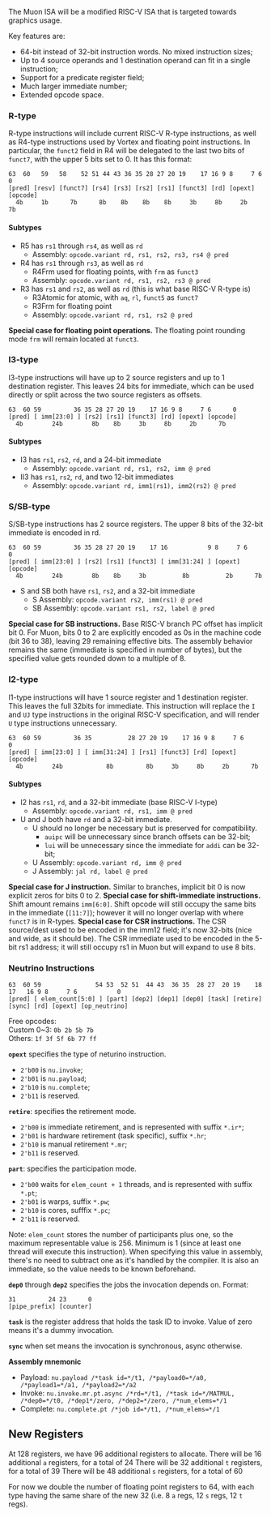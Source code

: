 The Muon ISA will be a modified RISC-V ISA that is targeted towards graphics usage.

Key features are:
* 64-bit instead of 32-bit instruction words. No mixed instruction sizes;
* Up to 4 source operands and 1 destination operand can fit in a single instruction;
* Support for a predicate register field;
* Much larger immediate number;
* Extended opcode space.

### R-type
R-type instructions will include current RISC-V R-type instructions, as well as R4-type instructions used by Vortex and floating point instructions. In particular, the `funct2` field in R4 will be delegated to the last two bits of `funct7`, with the upper 5 bits set to 0. It has this format:
```
63  60   59   58    52 51 44 43 36 35 28 27 20 19    17 16 9 8     7 6      0
[pred] [resv] [funct7] [rs4] [rs3] [rs2] [rs1] [funct3] [rd] [opext] [opcode]
  4b     1b      7b      8b    8b    8b    8b     3b     8b     2b      7b
```
#### Subtypes
* R5 has `rs1` through `rs4`, as well as `rd`
	* Assembly: `opcode.variant rd, rs1, rs2, rs3, rs4 @ pred`
* R4 has `rs1` through `rs3`, as well as `rd`
	* R4Frm used for floating points, with `frm` as `funct3`
	* Assembly: `opcode.variant rd, rs1, rs2, rs3 @ pred`
* R3 has `rs1` and `rs2`, as well as `rd` (this is what base RISC-V R-type is)
	* R3Atomic for atomic, with `aq`, `rl`, `funct5` as `funct7`
	* R3Frm for floating point
	* Assembly: `opcode.variant rd, rs1, rs2 @ pred`

**Special case for floating point operations.** The floating point rounding mode `frm` will remain located at `funct3`.
### I3-type
I3-type instructions will have up to 2 source registers and up to 1 destination register. This leaves 24 bits for immediate, which can be used directly or split across the two source registers as offsets.
```
63  60 59         36 35 28 27 20 19    17 16 9 8     7 6      0
[pred] [ imm[23:0] ] [rs2] [rs1] [funct3] [rd] [opext] [opcode]
  4b        24b        8b    8b     3b     8b     2b      7b
```
#### Subtypes
* I3 has `rs1`, `rs2`, `rd`, and a 24-bit immediate
	* Assembly: `opcode.variant rd, rs1, rs2, imm @ pred` 
* II3 has `rs1`, `rs2`, `rd`, and two 12-bit immediates
	* Assembly: `opcode.variant rd, imm1(rs1), imm2(rs2) @ pred` 

### S/SB-type
S/SB-type instructions has 2 source registers. The upper 8 bits of the 32-bit immediate is encoded in rd.
```
63  60 59         36 35 28 27 20 19    17 16           9 8     7 6      0
[pred] [ imm[23:0] ] [rs2] [rs1] [funct3] [ imm[31:24] ] [opext] [opcode]
  4b        24b        8b    8b     3b          8b          2b      7b
```
* S and SB both have `rs1`, `rs2`, and a 32-bit immediate
	* S Assembly: `opcode.variant rs2, imm(rs1) @ pred`
	* SB Assembly: `opcode.variant rs1, rs2, label @ pred`

**Special case for SB instructions.** Base RISC-V branch PC offset has implicit bit 0. For Muon, bits 0 to 2 are explicitly encoded as 0s in the machine code (bit 36 to 38), leaving 29 remaining effective bits. The assembly behavior remains the same (immediate is specified in number of bytes), but the specified value gets rounded down to a multiple of 8.
### I2-type
I1-type instructions will have 1 source register and 1 destination register. This leaves the full 32bits for immediate. This instruction will replace the `I` and `UJ` type instructions in the original RISC-V specification, and will render `U` type instructions unnecessary.
```
63  60 59         36 35          28 27 20 19    17 16 9 8     7 6      0
[pred] [ imm[23:0] ] [ imm[31:24] ] [rs1] [funct3] [rd] [opext] [opcode]
  4b        24b            8b         8b     3b     8b     2b      7b
```
#### Subtypes
* I2 has `rs1`, `rd`, and a 32-bit immediate (base RISC-V I-type)
	* Assembly: `opcode.variant rd, rs1, imm @ pred`
* U and J both have `rd` and a 32-bit immediate.
	* U should no longer be necessary but is preserved for compatibility.
		* `auipc` will be unnecessary since branch offsets can be 32-bit;
		* `lui` will be unnecessary since the immediate for `addi` can be 32-bit;
	* U Assembly: `opcode.variant rd, imm @ pred`
	* J Assembly: `jal rd, label @ pred`

**Special case for J instruction.** Similar to branches, implicit bit 0 is now explicit zeros for bits 0 to 2.
**Special case for shift-immediate instructions.** Shift amount remains `imm[6:0]`. Shift opcode will still occupy the same bits in the immediate (`[11:7]`); however it will no longer overlap with where `funct7` is in R-types. 
**Special case for CSR instructions.** The CSR source/dest used to be encoded in the imm12 field; it's now 32-bits (nice and wide, as it should be). The CSR immediate used to be encoded in the 5-bit rs1 address; it will still occupy rs1 in Muon but will expand to use 8 bits.

### Neutrino Instructions
```
63  60 59               54 53  52 51  44 43  36 35  28 27  20 19    18   17   16 9 8     7 6           0 
[pred] [ elem_count[5:0] ] [part] [dep2] [dep1] [dep0] [task] [retire] [sync] [rd] [opext] [op_neutrino]
```

Free opcodes:  
Custom 0~3: `0b 2b 5b 7b`  
Others: `1f 3f 5f 6b 77 ff`

**`opext`** specifies the type of neturino instruction.

* `2'b00` is `nu.invoke`;
* `2'b01` is `nu.payload`;
* `2'b10` is `nu.complete`;
* `2'b11` is reserved.

**`retire`**: specifies the retirement mode.

* `2'b00` is immediate retirement, and is represented with suffix `*.ir*`;
* `2'b01` is hardware retirement (task specific), suffix `*.hr`;
* `2'b10` is manual retirement `*.mr`;
* `2'b11` is reserved.

**`part`**: specifies the participation mode.

* `2'b00` waits for `elem_count + 1` threads, and is represented with suffix `*.pt`;
* `2'b01` is warps, suffix `*.pw`;
* `2'b10` is cores, sufffix `*.pc`;
* `2'b11` is reserved.

Note: `elem_count` stores the number of participants plus one, so the maximum representable value is 256. Minimum is 1 (since at least one thread will execute this instruction). When specifying this value in assembly, there's no need to subtract one as it's handled by the compiler. It is also an immediate, so the value needs to be known beforehand.

**`dep0`** through **`dep2`** specifies the jobs the invocation depends on. Format:
```
31         24 23      0
[pipe_prefix] [counter]
```

**`task`** is the register address that holds the task ID to invoke. Value of zero means it's a dummy invocation.

**`sync`** when set means the invocation is synchronous, async otherwise.

**Assembly mnemonic**
* Payload: `nu.payload /*task id=*/t1, /*payload0=*/a0, /*payload1=*/a1, /*payload2=*/a2`
* Invoke: `nu.invoke.mr.pt.async /*rd=*/t1, /*task id=*/MATMUL, /*dep0=*/t0, /*dep1*/zero, /*dep2=*/zero, /*num_elems=*/1`
* Complete: `nu.complete.pt /*job id=*/t1, /*num_elems=*/1`

## New Registers

At 128 registers, we have 96 additional registers to allocate.
There will be 16 additional `a` registers, for a total of 24
There will be 32 additional `t` registers, for a total of 39
There will be 48 additional `s` registers, for a total of 60

For now we double the number of floating point registers to 64, with each type having the same share of the new 32 (i.e. 8 `a` regs, 12 `s` regs, 12 `t` regs).

